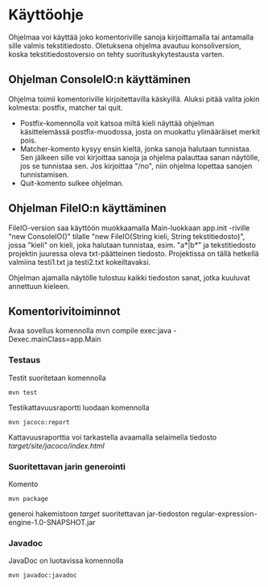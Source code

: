 # Käyttöohje

Ohjelmaa voi käyttää joko komentoriville sanoja kirjoittamalla tai antamalla sille valmis tekstitiedosto. Oletuksena ohjelma avautuu konsoliversion, koska tekstitiedostoversio on tehty suorituskykytestausta varten.

## Ohjelman ConsoleIO:n käyttäminen

Ohjelma toimii komentoriville kirjoitettavilla käskyillä. Aluksi pitää valita jokin kolmesta: postfix, matcher tai quit.

* Postfix-komennolla voit katsoa miltä kieli näyttää ohjelman käsittelemässä postfix-muodossa, josta on muokattu ylimääräiset merkit pois.
* Matcher-komento kysyy ensin kieltä, jonka sanoja halutaan tunnistaa. Sen jälkeen sille voi kirjoittaa sanoja ja ohjelma palauttaa sanan näytölle, jos se tunnistaa sen. Jos kirjoittaa "/no", niin ohjelma lopettaa sanojen tunnistamisen.
* Quit-komento sulkee ohjelman.

## Ohjelman FileIO:n käyttäminen

FileIO-version saa käyttöön muokkaamalla Main-luokkaan app.init -riville "new ConsoleIO()" tilalle "new FileIO(String kieli, String tekstitiedosto)", jossa "kieli" on kieli, joka halutaan tunnistaa, esim. "a*|b*" ja tekstitiedosto projektin juuressa oleva txt-päätteinen tiedosto. Projektissa on tällä hetkellä valmiina testi1.txt ja testi2.txt kokeiltavaksi.

Ohjelman ajamalla näytölle tulostuu kaikki tiedoston sanat, jotka kuuluvat annettuun kieleen.

## Komentorivitoiminnot

Avaa sovellus komennolla mvn compile exec:java -Dexec.mainClass=app.Main

### Testaus

Testit suoritetaan komennolla

```
mvn test
```

Testikattavuusraportti luodaan komennolla

```
mvn jacoco:report
```

Kattavuusraporttia voi tarkastella avaamalla selaimella tiedosto _target/site/jacoco/index.html_

### Suoritettavan jarin generointi

Komento

```
mvn package
```
generoi hakemistoon _target_ suoritettavan jar-tiedoston regular-expression-engine-1.0-SNAPSHOT.jar

### Javadoc

JavaDoc on luotavissa komennolla 

```
mvn javadoc:javadoc
```
